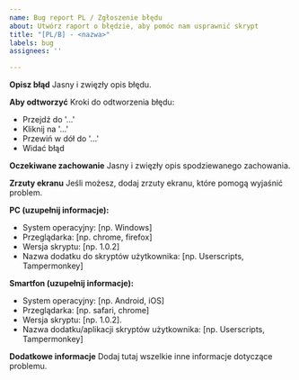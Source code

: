 ```yaml
---
name: Bug report PL / Zgłoszenie błędu
about: Utwórz raport o błędzie, aby pomóc nam usprawnić skrypt
title: "[PL/B] - <nazwa>"
labels: bug
assignees: ''

---
```


**Opisz błąd**
Jasny i zwięzły opis błędu.

**Aby odtworzyć**
Kroki do odtworzenia błędu:
 - Przejdź do '...'
 - Kliknij na '...'
 - Przewiń w dół do '...'
 - Widać błąd

**Oczekiwane zachowanie**
Jasny i zwięzły opis spodziewanego zachowania.

**Zrzuty ekranu**
Jeśli możesz, dodaj zrzuty ekranu, które pomogą wyjaśnić problem.

**PC (uzupełnij informacje):**
 - System operacyjny: [np. Windows]
 - Przeglądarka: [np. chrome, firefox]
 - Wersja skryptu: [np. 1.0.2]
 - Nazwa dodatku do skryptów użytkownika: [np. Userscripts, Tampermonkey]

**Smartfon (uzupełnij informacje):**
 - System operacyjny: [np. Android, iOS]
 - Przeglądarka: [np. safari, chrome]
 - Wersja skryptu: [np. 1.0.2].
 - Nazwa dodatku/aplikacji skryptów użytkownika: [np. Userscripts, Tampermonkey]

**Dodatkowe informacje**
Dodaj tutaj wszelkie inne informacje dotyczące problemu.
